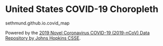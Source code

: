 # United States COVID-19 Choropleth

sethmund.github.io.covid_map

Powered by the [2019 Novel Coronavirus COVID-19 (2019-nCoV) Data Repository by Johns Hopkins CSSE](https://github.com/CSSEGISandData/COVID-19/).
